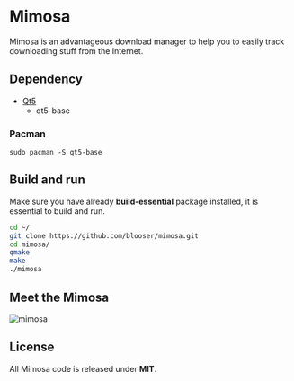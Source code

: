 # Mimosa

Mimosa is an advantageous download manager to help you to easily track downloading stuff from the Internet.

## Dependency

- [Qt5](https://www.qt.io/download)
	- qt5-base

### Pacman
```base
sudo pacman -S qt5-base
```

## Build and run

Make sure you have already <b>build-essential</b> package installed, it is essential to build and run.

```bash
cd ~/
git clone https://github.com/blooser/mimosa.git
cd mimosa/
qmake
make
./mimosa
```

## Meet the Mimosa

![mimosa](https://i.postimg.cc/qvyC53HK/mimosa.png)

## License

All Mimosa code is released under <b>MIT</b>.
